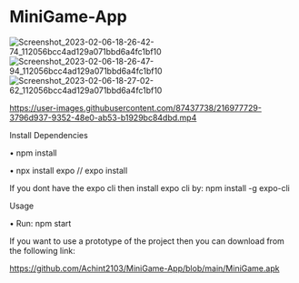 # MiniGame-App

![Screenshot_2023-02-06-18-26-42-74_112056bcc4ad129a071bbd6a4fc1bf10](https://user-images.githubusercontent.com/87437738/216978136-b70177c4-bfd6-4715-abef-30700c0440d7.jpg) ![Screenshot_2023-02-06-18-26-47-94_112056bcc4ad129a071bbd6a4fc1bf10](https://user-images.githubusercontent.com/87437738/216978206-0ad0ef91-4c2b-4948-af59-1779003d2dc3.jpg)
![Screenshot_2023-02-06-18-27-02-62_112056bcc4ad129a071bbd6a4fc1bf10](https://user-images.githubusercontent.com/87437738/216978213-8ba69cec-6b99-49a5-a7ae-be069c6b7744.jpg)








https://user-images.githubusercontent.com/87437738/216977729-3796d937-9352-48e0-ab53-b1929bc84dbd.mp4





Install Dependencies

• npm install

• npx install expo // expo install

If you dont have the expo cli then install expo cli by: npm install -g expo-cli


Usage

• Run: npm start

If you want to use a prototype of the project then you can download from the following link:

https://github.com/Achint2103/MiniGame-App/blob/main/MiniGame.apk
